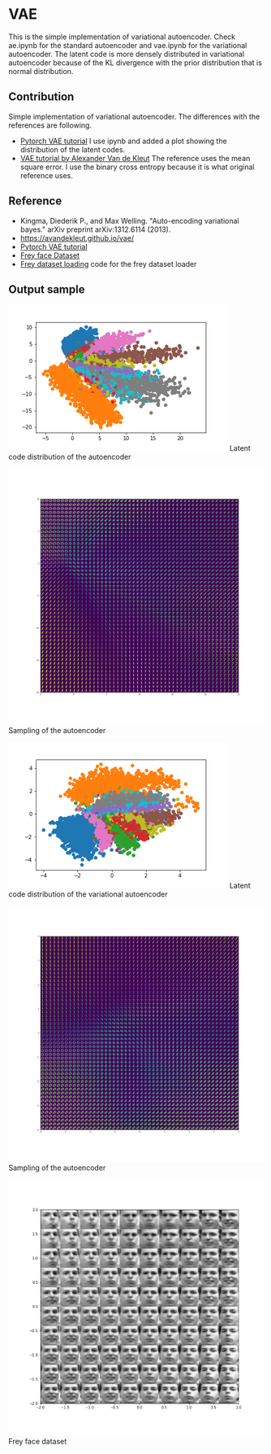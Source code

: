 # VAE
This is the simple implementation of variational autoencoder. Check ae.ipynb for the standard autoencoder and vae.ipynb for the variational autoencoder.  The latent code is more densely distributed in variational autoencoder because of the KL divergence with the prior distribution that is normal distribution.   

## Contribution
Simple implementation of variational autoencoder.  The differences with the references are following. 

- [Pytorch VAE tutorial](https://github.com/AntixK/PyTorch-VAE/blob/master/models/vanilla_vae.py) I use ipynb and added a plot showing the distribution of the latent codes.  
- [VAE tutorial by Alexander Van de Kleut](https://avandekleut.github.io/vae/) The reference uses the mean square error. I use the binary cross entropy because it is what original reference uses.  

## Reference 
- Kingma, Diederik P., and Max Welling. "Auto-encoding variational bayes." arXiv preprint arXiv:1312.6114 (2013).
-  https://avandekleut.github.io/vae/
- [Pytorch VAE tutorial](https://github.com/AntixK/PyTorch-VAE/blob/master/models/vanilla_vae.py)  
- [Frey face Dataset](https://cs.nyu.edu/~roweis/data.html) 
- [Frey dataset loading](https://github.com/cvybhu/VAE)  code for the frey dataset loader

## Output sample
![Auto encoder latent code distribution](output/ae_distribution.png)
Latent code distribution of the autoencoder

![Auto encoder sampling](output/ae_sampling.png)
Sampling of the autoencoder

![Variational autoencoder](output/vae_distribution.png)
Latent code distribution of the variational autoencoder



![Variational autoencoder sampling](output/vae_sampling.png)
Sampling of the autoencoder


![Face dataset](output/vae_sampling_face.png)
Frey face dataset

